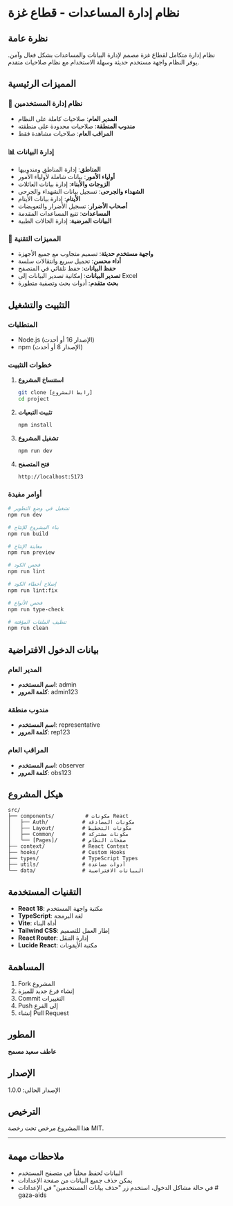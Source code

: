 # نظام إدارة المساعدات - قطاع غزة

## نظرة عامة

نظام إدارة متكامل لقطاع غزة مصمم لإدارة البيانات والمساعدات بشكل فعال وآمن. يوفر النظام واجهة مستخدم حديثة وسهلة الاستخدام مع نظام صلاحيات متقدم.

## المميزات الرئيسية

### 🔐 نظام إدارة المستخدمين
- **المدير العام**: صلاحيات كاملة على النظام
- **مندوب المنطقة**: صلاحيات محدودة على منطقته
- **المراقب العام**: صلاحيات مشاهدة فقط

### 📊 إدارة البيانات
- **المناطق**: إدارة المناطق ومندوبيها
- **أولياء الأمور**: بيانات شاملة لأولياء الأمور
- **الزوجات والأبناء**: إدارة بيانات العائلات
- **الشهداء والجرحى**: تسجيل بيانات الشهداء والجرحى
- **الأيتام**: إدارة بيانات الأيتام
- **أصحاب الأضرار**: تسجيل الأضرار والتعويضات
- **المساعدات**: تتبع المساعدات المقدمة
- **البيانات المرضية**: إدارة الحالات الطبية

### 🎯 المميزات التقنية
- **واجهة مستخدم حديثة**: تصميم متجاوب مع جميع الأجهزة
- **أداء محسن**: تحميل سريع وانتقالات سلسة
- **حفظ البيانات**: حفظ تلقائي في المتصفح
- **تصدير البيانات**: إمكانية تصدير البيانات إلى Excel
- **بحث متقدم**: أدوات بحث وتصفية متطورة

## التثبيت والتشغيل

### المتطلبات
- Node.js (الإصدار 16 أو أحدث)
- npm (الإصدار 8 أو أحدث)

### خطوات التثبيت

1. **استنساخ المشروع**
   ```bash
   git clone [رابط المشروع]
   cd project
   ```

2. **تثبيت التبعيات**
   ```bash
   npm install
   ```

3. **تشغيل المشروع**
   ```bash
   npm run dev
   ```

4. **فتح المتصفح**
   ```
   http://localhost:5173
   ```

### أوامر مفيدة

```bash
# تشغيل في وضع التطوير
npm run dev

# بناء المشروع للإنتاج
npm run build

# معاينة الإنتاج
npm run preview

# فحص الكود
npm run lint

# إصلاح أخطاء الكود
npm run lint:fix

# فحص الأنواع
npm run type-check

# تنظيف الملفات المؤقتة
npm run clean
```

## بيانات الدخول الافتراضية

### المدير العام
- **اسم المستخدم**: admin
- **كلمة المرور**: admin123

### مندوب منطقة
- **اسم المستخدم**: representative
- **كلمة المرور**: rep123

### المراقب العام
- **اسم المستخدم**: observer
- **كلمة المرور**: obs123

## هيكل المشروع

```
src/
├── components/          # مكونات React
│   ├── Auth/           # مكونات المصادقة
│   ├── Layout/         # مكونات التخطيط
│   ├── Common/         # مكونات مشتركة
│   └── [Pages]/        # صفحات النظام
├── context/            # React Context
├── hooks/              # Custom Hooks
├── types/              # TypeScript Types
├── utils/              # أدوات مساعدة
└── data/               # البيانات الافتراضية
```

## التقنيات المستخدمة

- **React 18**: مكتبة واجهة المستخدم
- **TypeScript**: لغة البرمجة
- **Vite**: أداة البناء
- **Tailwind CSS**: إطار العمل للتصميم
- **React Router**: إدارة التنقل
- **Lucide React**: مكتبة الأيقونات

## المساهمة

1. Fork المشروع
2. إنشاء فرع جديد للميزة
3. Commit التغييرات
4. Push إلى الفرع
5. إنشاء Pull Request

## المطور

**عاطف سعيد مسمح**

## الإصدار

الإصدار الحالي: 1.0.0

## الترخيص

هذا المشروع مرخص تحت رخصة MIT.

---

## ملاحظات مهمة

- البيانات تُحفظ محلياً في متصفح المستخدم
- يمكن حذف جميع البيانات من صفحة الإعدادات
- في حالة مشاكل الدخول، استخدم زر "حذف بيانات المستخدمين" في الإعدادات #   g a z a - a i d s  
 